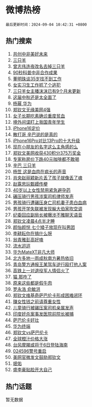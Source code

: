 # 微博热榜

`最后更新时间：2024-09-04 10:42:31 +0800`

## 热门搜索

1. [共创中非美好未来](https://m.weibo.cn/search?containerid=100103type%3D1%26t%3D10%26q%3D%23%E5%85%B1%E5%88%9B%E4%B8%AD%E9%9D%9E%E7%BE%8E%E5%A5%BD%E6%9C%AA%E6%9D%A5%23&stream_entry_id=51&isnewpage=1&extparam=seat%3D1%26filter_type%3Drealtimehot%26stream_entry_id%3D51%26c_type%3D51%26pos%3D0%26q%3D%2523%25E5%2585%25B1%25E5%2588%259B%25E4%25B8%25AD%25E9%259D%259E%25E7%25BE%258E%25E5%25A5%25BD%25E6%259C%25AA%25E6%259D%25A5%2523%26cate%3D10103%26dgr%3D0%26display_time%3D1725417750%26pre_seqid%3D17254177507790077938)
1. [三只羊](https://m.weibo.cn/search?containerid=100103type%3D1%26t%3D10%26q%3D%E4%B8%89%E5%8F%AA%E7%BE%8A&stream_entry_id=31&isnewpage=1&extparam=seat%3D1%26realpos%3D1%26stream_entry_id%3D31%26pos%3D0%26lcate%3D5001%26filter_type%3Drealtimehot%26c_type%3D31%26cate%3D5001%26q%3D%25E4%25B8%2589%25E5%258F%25AA%25E7%25BE%258A%26dgr%3D0%26flag%3D2%26band_rank%3D1%26display_time%3D1725417750%26pre_seqid%3D17254177507790077938)
1. [曾志伟连夜改名去掉三只羊](https://m.weibo.cn/search?containerid=100103type%3D1%26t%3D10%26q%3D%23%E6%9B%BE%E5%BF%97%E4%BC%9F%E8%BF%9E%E5%A4%9C%E6%94%B9%E5%90%8D%E5%8E%BB%E6%8E%89%E4%B8%89%E5%8F%AA%E7%BE%8A%23&stream_entry_id=31&isnewpage=1&extparam=seat%3D1%26realpos%3D2%26stream_entry_id%3D31%26pos%3D1%26lcate%3D5001%26filter_type%3Drealtimehot%26c_type%3D31%26cate%3D5001%26q%3D%2523%25E6%259B%25BE%25E5%25BF%2597%25E4%25BC%259F%25E8%25BF%259E%25E5%25A4%259C%25E6%2594%25B9%25E5%2590%258D%25E5%258E%25BB%25E6%258E%2589%25E4%25B8%2589%25E5%258F%25AA%25E7%25BE%258A%2523%26dgr%3D0%26flag%3D2%26band_rank%3D2%26display_time%3D1725417750%26pre_seqid%3D17254177507790077938)
1. [90秒科普中非合作成果](https://m.weibo.cn/search?containerid=100103type%3D1%26t%3D10%26q%3D%2390%E7%A7%92%E7%A7%91%E6%99%AE%E4%B8%AD%E9%9D%9E%E5%90%88%E4%BD%9C%E6%88%90%E6%9E%9C%23&stream_entry_id=31&isnewpage=1&extparam=seat%3D1%26realpos%3D3%26stream_entry_id%3D31%26pos%3D2%26lcate%3D5001%26filter_type%3Drealtimehot%26c_type%3D31%26cate%3D5001%26q%3D%252390%25E7%25A7%2592%25E7%25A7%2591%25E6%2599%25AE%25E4%25B8%25AD%25E9%259D%259E%25E5%2590%2588%25E4%25BD%259C%25E6%2588%2590%25E6%259E%259C%2523%26dgr%3D0%26flag%3D0%26band_rank%3D3%26display_time%3D1725417750%26pre_seqid%3D17254177507790077938)
1. [董明珠谈35岁找不到工作](https://m.weibo.cn/search?containerid=100103type%3D1%26t%3D10%26q%3D%23%E8%91%A3%E6%98%8E%E7%8F%A0%E8%B0%8835%E5%B2%81%E6%89%BE%E4%B8%8D%E5%88%B0%E5%B7%A5%E4%BD%9C%23&stream_entry_id=31&isnewpage=1&extparam=seat%3D1%26realpos%3D4%26stream_entry_id%3D31%26pos%3D3%26lcate%3D5001%26filter_type%3Drealtimehot%26c_type%3D31%26cate%3D5001%26q%3D%2523%25E8%2591%25A3%25E6%2598%258E%25E7%258F%25A0%25E8%25B0%258835%25E5%25B2%2581%25E6%2589%25BE%25E4%25B8%258D%25E5%2588%25B0%25E5%25B7%25A5%25E4%25BD%259C%2523%26dgr%3D0%26flag%3D1%26band_rank%3D4%26display_time%3D1725417750%26pre_seqid%3D17254177507790077938)
1. [女实习生工作抓了个逃犯](https://m.weibo.cn/search?containerid=100103type%3D1%26t%3D10%26q%3D%23%E5%A5%B3%E5%AE%9E%E4%B9%A0%E7%94%9F%E5%B7%A5%E4%BD%9C%E6%8A%93%E4%BA%86%E4%B8%AA%E9%80%83%E7%8A%AF%23&stream_entry_id=31&isnewpage=1&extparam=seat%3D1%26realpos%3D5%26stream_entry_id%3D31%26pos%3D4%26lcate%3D5001%26filter_type%3Drealtimehot%26c_type%3D31%26cate%3D5001%26q%3D%2523%25E5%25A5%25B3%25E5%25AE%259E%25E4%25B9%25A0%25E7%2594%259F%25E5%25B7%25A5%25E4%25BD%259C%25E6%258A%2593%25E4%25BA%2586%25E4%25B8%25AA%25E9%2580%2583%25E7%258A%25AF%2523%26dgr%3D0%26flag%3D1%26band_rank%3D5%26display_time%3D1725417750%26pre_seqid%3D17254177507790077938)
1. [三只羊女主播沫沫已有9个月未更新](https://m.weibo.cn/search?containerid=100103type%3D1%26t%3D10%26q%3D%23%E4%B8%89%E5%8F%AA%E7%BE%8A%E5%A5%B3%E4%B8%BB%E6%92%AD%E6%B2%AB%E6%B2%AB%E5%B7%B2%E6%9C%899%E4%B8%AA%E6%9C%88%E6%9C%AA%E6%9B%B4%E6%96%B0%23&stream_entry_id=31&isnewpage=1&extparam=seat%3D1%26realpos%3D6%26stream_entry_id%3D31%26pos%3D5%26lcate%3D5001%26filter_type%3Drealtimehot%26c_type%3D31%26cate%3D5001%26q%3D%2523%25E4%25B8%2589%25E5%258F%25AA%25E7%25BE%258A%25E5%25A5%25B3%25E4%25B8%25BB%25E6%2592%25AD%25E6%25B2%25AB%25E6%25B2%25AB%25E5%25B7%25B2%25E6%259C%25899%25E4%25B8%25AA%25E6%259C%2588%25E6%259C%25AA%25E6%259B%25B4%25E6%2596%25B0%2523%26dgr%3D0%26flag%3D2%26band_rank%3D6%26display_time%3D1725417750%26pre_seqid%3D17254177507790077938)
1. [这届中秋还是太全面了](https://m.weibo.cn/search?containerid=100103type%3D1%26t%3D10%26q%3D%23%E8%BF%99%E5%B1%8A%E4%B8%AD%E7%A7%8B%E8%BF%98%E6%98%AF%E5%A4%AA%E5%85%A8%E9%9D%A2%E4%BA%86%23&stream_entry_id=31&isnewpage=1&extparam=seat%3D1%26stream_entry_id%3D31%26is_ad_pos%3D1%26pos%3D6%26topic_ad%3D1%26filter_type%3Drealtimehot%26band_rank%3D7%26c_type%3D31%26lcate%3D5001%26q%3D%2523%25E8%25BF%2599%25E5%25B1%258A%25E4%25B8%25AD%25E7%25A7%258B%25E8%25BF%2598%25E6%2598%25AF%25E5%25A4%25AA%25E5%2585%25A8%25E9%259D%25A2%25E4%25BA%2586%2523%26dgr%3D0%26cate%3D5001%26adid%3D253092%26display_time%3D1725417750%26pre_seqid%3D17254177507790077938)
1. [杨幂 华为](https://m.weibo.cn/search?containerid=100103type%3D1%26t%3D10%26q%3D%E6%9D%A8%E5%B9%82+%E5%8D%8E%E4%B8%BA&stream_entry_id=31&isnewpage=1&extparam=seat%3D1%26realpos%3D7%26stream_entry_id%3D31%26pos%3D7%26lcate%3D5001%26filter_type%3Drealtimehot%26c_type%3D31%26cate%3D5001%26q%3D%25E6%259D%25A8%25E5%25B9%2582%2520%25E5%258D%258E%25E4%25B8%25BA%26dgr%3D0%26flag%3D1%26band_rank%3D7%26display_time%3D1725417750%26pre_seqid%3D17254177507790077938)
1. [郑钦文无缘美网4强](https://m.weibo.cn/search?containerid=100103type%3D1%26t%3D10%26q%3D%23%E9%83%91%E9%92%A6%E6%96%87%E6%97%A0%E7%BC%98%E7%BE%8E%E7%BD%914%E5%BC%BA%23&stream_entry_id=31&isnewpage=1&extparam=seat%3D1%26realpos%3D8%26stream_entry_id%3D31%26pos%3D8%26lcate%3D5001%26filter_type%3Drealtimehot%26c_type%3D31%26cate%3D5001%26q%3D%2523%25E9%2583%2591%25E9%2592%25A6%25E6%2596%2587%25E6%2597%25A0%25E7%25BC%2598%25E7%25BE%258E%25E7%25BD%25914%25E5%25BC%25BA%2523%26dgr%3D0%26flag%3D2%26band_rank%3D8%26display_time%3D1725417750%26pre_seqid%3D17254177507790077938)
1. [女子长期吃素确诊重度贫血](https://m.weibo.cn/search?containerid=100103type%3D1%26t%3D10%26q%3D%23%E5%A5%B3%E5%AD%90%E9%95%BF%E6%9C%9F%E5%90%83%E7%B4%A0%E7%A1%AE%E8%AF%8A%E9%87%8D%E5%BA%A6%E8%B4%AB%E8%A1%80%23&stream_entry_id=31&isnewpage=1&extparam=seat%3D1%26realpos%3D9%26stream_entry_id%3D31%26pos%3D9%26lcate%3D5001%26filter_type%3Drealtimehot%26c_type%3D31%26cate%3D5001%26q%3D%2523%25E5%25A5%25B3%25E5%25AD%2590%25E9%2595%25BF%25E6%259C%259F%25E5%2590%2583%25E7%25B4%25A0%25E7%25A1%25AE%25E8%25AF%258A%25E9%2587%258D%25E5%25BA%25A6%25E8%25B4%25AB%25E8%25A1%2580%2523%26dgr%3D0%26flag%3D1%26band_rank%3D9%26display_time%3D1725417750%26pre_seqid%3D17254177507790077938)
1. [境外间谍盯上我国青年学生](https://m.weibo.cn/search?containerid=100103type%3D1%26t%3D10%26q%3D%23%E5%A2%83%E5%A4%96%E9%97%B4%E8%B0%8D%E7%9B%AF%E4%B8%8A%E6%88%91%E5%9B%BD%E9%9D%92%E5%B9%B4%E5%AD%A6%E7%94%9F%23&stream_entry_id=31&isnewpage=1&extparam=seat%3D1%26realpos%3D10%26stream_entry_id%3D31%26pos%3D10%26lcate%3D5001%26filter_type%3Drealtimehot%26c_type%3D31%26cate%3D5001%26q%3D%2523%25E5%25A2%2583%25E5%25A4%2596%25E9%2597%25B4%25E8%25B0%258D%25E7%259B%25AF%25E4%25B8%258A%25E6%2588%2591%25E5%259B%25BD%25E9%259D%2592%25E5%25B9%25B4%25E5%25AD%25A6%25E7%2594%259F%2523%26dgr%3D0%26flag%3D1%26band_rank%3D10%26display_time%3D1725417750%26pre_seqid%3D17254177507790077938)
1. [iPhone16定价](https://m.weibo.cn/search?containerid=100103type%3D1%26t%3D10%26q%3D%23iPhone16%E5%AE%9A%E4%BB%B7%23&stream_entry_id=31&isnewpage=1&extparam=seat%3D1%26realpos%3D11%26stream_entry_id%3D31%26pos%3D11%26lcate%3D5001%26filter_type%3Drealtimehot%26c_type%3D31%26cate%3D5001%26q%3D%2523iPhone16%25E5%25AE%259A%25E4%25BB%25B7%2523%26dgr%3D0%26flag%3D0%26band_rank%3D11%26display_time%3D1725417750%26pre_seqid%3D17254177507790077938)
1. [散打哥 辛巴说的是真的](https://m.weibo.cn/search?containerid=100103type%3D1%26t%3D10%26q%3D%E6%95%A3%E6%89%93%E5%93%A5+%E8%BE%9B%E5%B7%B4%E8%AF%B4%E7%9A%84%E6%98%AF%E7%9C%9F%E7%9A%84&stream_entry_id=31&isnewpage=1&extparam=seat%3D1%26realpos%3D12%26stream_entry_id%3D31%26pos%3D12%26lcate%3D5001%26filter_type%3Drealtimehot%26c_type%3D31%26cate%3D5001%26q%3D%25E6%2595%25A3%25E6%2589%2593%25E5%2593%25A5%2520%25E8%25BE%259B%25E5%25B7%25B4%25E8%25AF%25B4%25E7%259A%2584%25E6%2598%25AF%25E7%259C%259F%25E7%259A%2584%26dgr%3D0%26flag%3D0%26band_rank%3D12%26display_time%3D1725417750%26pre_seqid%3D17254177507790077938)
1. [iPhone16Pro对比13Pro的十大升级](https://m.weibo.cn/search?containerid=100103type%3D1%26t%3D10%26q%3D%23iPhone16Pro%E5%AF%B9%E6%AF%9413Pro%E7%9A%84%E5%8D%81%E5%A4%A7%E5%8D%87%E7%BA%A7%23&stream_entry_id=31&isnewpage=1&extparam=seat%3D1%26realpos%3D13%26stream_entry_id%3D31%26pos%3D13%26lcate%3D5001%26filter_type%3Drealtimehot%26c_type%3D31%26cate%3D5001%26q%3D%2523iPhone16Pro%25E5%25AF%25B9%25E6%25AF%259413Pro%25E7%259A%2584%25E5%258D%2581%25E5%25A4%25A7%25E5%258D%2587%25E7%25BA%25A7%2523%26dgr%3D0%26flag%3D1%26band_rank%3D13%26display_time%3D1725417750%26pre_seqid%3D17254177507790077938)
1. [现在小朋友的名字这么主角感的么](https://m.weibo.cn/search?containerid=100103type%3D1%26t%3D10%26q%3D%23%E7%8E%B0%E5%9C%A8%E5%B0%8F%E6%9C%8B%E5%8F%8B%E7%9A%84%E5%90%8D%E5%AD%97%E8%BF%99%E4%B9%88%E4%B8%BB%E8%A7%92%E6%84%9F%E7%9A%84%E4%B9%88%23&stream_entry_id=31&isnewpage=1&extparam=seat%3D1%26realpos%3D14%26stream_entry_id%3D31%26pos%3D14%26lcate%3D5001%26filter_type%3Drealtimehot%26c_type%3D31%26cate%3D5001%26q%3D%2523%25E7%258E%25B0%25E5%259C%25A8%25E5%25B0%258F%25E6%259C%258B%25E5%258F%258B%25E7%259A%2584%25E5%2590%258D%25E5%25AD%2597%25E8%25BF%2599%25E4%25B9%2588%25E4%25B8%25BB%25E8%25A7%2592%25E6%2584%259F%25E7%259A%2584%25E4%25B9%2588%2523%26dgr%3D0%26flag%3D32768%26band_rank%3D14%26display_time%3D1725417750%26pre_seqid%3D17254177507790077938)
1. [郑钦文美网收获430积分375万奖金](https://m.weibo.cn/search?containerid=100103type%3D1%26t%3D10%26q%3D%23%E9%83%91%E9%92%A6%E6%96%87%E7%BE%8E%E7%BD%91%E6%94%B6%E8%8E%B7430%E7%A7%AF%E5%88%86375%E4%B8%87%E5%A5%96%E9%87%91%23&stream_entry_id=31&isnewpage=1&extparam=seat%3D1%26realpos%3D15%26stream_entry_id%3D31%26pos%3D15%26lcate%3D5001%26filter_type%3Drealtimehot%26c_type%3D31%26cate%3D5001%26q%3D%2523%25E9%2583%2591%25E9%2592%25A6%25E6%2596%2587%25E7%25BE%258E%25E7%25BD%2591%25E6%2594%25B6%25E8%258E%25B7430%25E7%25A7%25AF%25E5%2588%2586375%25E4%25B8%2587%25E5%25A5%2596%25E9%2587%2591%2523%26dgr%3D0%26flag%3D0%26band_rank%3D15%26display_time%3D1725417750%26pre_seqid%3D17254177507790077938)
1. [专家称房价下跌40元咖啡都不敢喝](https://m.weibo.cn/search?containerid=100103type%3D1%26t%3D10%26q%3D%23%E4%B8%93%E5%AE%B6%E7%A7%B0%E6%88%BF%E4%BB%B7%E4%B8%8B%E8%B7%8C40%E5%85%83%E5%92%96%E5%95%A1%E9%83%BD%E4%B8%8D%E6%95%A2%E5%96%9D%23&stream_entry_id=31&isnewpage=1&extparam=seat%3D1%26realpos%3D16%26stream_entry_id%3D31%26pos%3D16%26lcate%3D5001%26filter_type%3Drealtimehot%26c_type%3D31%26cate%3D5001%26q%3D%2523%25E4%25B8%2593%25E5%25AE%25B6%25E7%25A7%25B0%25E6%2588%25BF%25E4%25BB%25B7%25E4%25B8%258B%25E8%25B7%258C40%25E5%2585%2583%25E5%2592%2596%25E5%2595%25A1%25E9%2583%25BD%25E4%25B8%258D%25E6%2595%25A2%25E5%2596%259D%2523%26dgr%3D0%26flag%3D1%26band_rank%3D16%26display_time%3D1725417750%26pre_seqid%3D17254177507790077938)
1. [辛巴 三只羊](https://m.weibo.cn/search?containerid=100103type%3D1%26t%3D10%26q%3D%E8%BE%9B%E5%B7%B4+%E4%B8%89%E5%8F%AA%E7%BE%8A&stream_entry_id=31&isnewpage=1&extparam=seat%3D1%26realpos%3D17%26stream_entry_id%3D31%26pos%3D17%26lcate%3D5001%26filter_type%3Drealtimehot%26c_type%3D31%26cate%3D5001%26q%3D%25E8%25BE%259B%25E5%25B7%25B4%2520%25E4%25B8%2589%25E5%258F%25AA%25E7%25BE%258A%26dgr%3D0%26flag%3D0%26band_rank%3D17%26display_time%3D1725417750%26pre_seqid%3D17254177507790077938)
1. [杨笠 这是血肉在疯长的声音](https://m.weibo.cn/search?containerid=100103type%3D1%26t%3D10%26q%3D%E6%9D%A8%E7%AC%A0+%E8%BF%99%E6%98%AF%E8%A1%80%E8%82%89%E5%9C%A8%E7%96%AF%E9%95%BF%E7%9A%84%E5%A3%B0%E9%9F%B3&stream_entry_id=31&isnewpage=1&extparam=seat%3D1%26realpos%3D18%26stream_entry_id%3D31%26pos%3D18%26lcate%3D5001%26filter_type%3Drealtimehot%26c_type%3D31%26cate%3D5001%26q%3D%25E6%259D%25A8%25E7%25AC%25A0%2520%25E8%25BF%2599%25E6%2598%25AF%25E8%25A1%2580%25E8%2582%2589%25E5%259C%25A8%25E7%2596%25AF%25E9%2595%25BF%25E7%259A%2584%25E5%25A3%25B0%25E9%259F%25B3%26dgr%3D0%26flag%3D0%26band_rank%3D18%26display_time%3D1725417750%26pre_seqid%3D17254177507790077938)
1. [肖央赵丽颖新片丢了孩子就像丢了魂](https://m.weibo.cn/search?containerid=100103type%3D1%26t%3D10%26q%3D%E8%82%96%E5%A4%AE%E8%B5%B5%E4%B8%BD%E9%A2%96%E6%96%B0%E7%89%87%E4%B8%A2%E4%BA%86%E5%AD%A9%E5%AD%90%E5%B0%B1%E5%83%8F%E4%B8%A2%E4%BA%86%E9%AD%82&stream_entry_id=31&isnewpage=1&extparam=seat%3D1%26realpos%3D19%26stream_entry_id%3D31%26pos%3D19%26lcate%3D5001%26filter_type%3Drealtimehot%26c_type%3D31%26cate%3D5001%26q%3D%25E8%2582%2596%25E5%25A4%25AE%25E8%25B5%25B5%25E4%25B8%25BD%25E9%25A2%2596%25E6%2596%25B0%25E7%2589%2587%25E4%25B8%25A2%25E4%25BA%2586%25E5%25AD%25A9%25E5%25AD%2590%25E5%25B0%25B1%25E5%2583%258F%25E4%25B8%25A2%25E4%25BA%2586%25E9%25AD%2582%26dgr%3D0%26flag%3D1%26band_rank%3D19%26display_time%3D1725417750%26pre_seqid%3D17254177507790077938)
1. [赵露思玩甄嬛传梗](https://m.weibo.cn/search?containerid=100103type%3D1%26t%3D10%26q%3D%23%E8%B5%B5%E9%9C%B2%E6%80%9D%E7%8E%A9%E7%94%84%E5%AC%9B%E4%BC%A0%E6%A2%97%23&stream_entry_id=31&isnewpage=1&extparam=seat%3D1%26realpos%3D20%26stream_entry_id%3D31%26pos%3D20%26lcate%3D5001%26filter_type%3Drealtimehot%26c_type%3D31%26cate%3D5001%26q%3D%2523%25E8%25B5%25B5%25E9%259C%25B2%25E6%2580%259D%25E7%258E%25A9%25E7%2594%2584%25E5%25AC%259B%25E4%25BC%25A0%25E6%25A2%2597%2523%26dgr%3D0%26flag%3D0%26band_rank%3D20%26display_time%3D1725417750%26pre_seqid%3D17254177507790077938)
1. [40岁以上女性禁用紧急避孕药](https://m.weibo.cn/search?containerid=100103type%3D1%26t%3D10%26q%3D%2340%E5%B2%81%E4%BB%A5%E4%B8%8A%E5%A5%B3%E6%80%A7%E7%A6%81%E7%94%A8%E7%B4%A7%E6%80%A5%E9%81%BF%E5%AD%95%E8%8D%AF%23&stream_entry_id=31&isnewpage=1&extparam=seat%3D1%26realpos%3D21%26stream_entry_id%3D31%26pos%3D21%26lcate%3D5001%26filter_type%3Drealtimehot%26c_type%3D31%26cate%3D5001%26q%3D%252340%25E5%25B2%2581%25E4%25BB%25A5%25E4%25B8%258A%25E5%25A5%25B3%25E6%2580%25A7%25E7%25A6%2581%25E7%2594%25A8%25E7%25B4%25A7%25E6%2580%25A5%25E9%2581%25BF%25E5%25AD%2595%25E8%258D%25AF%2523%26dgr%3D0%26flag%3D2%26band_rank%3D21%26display_time%3D1725417750%26pre_seqid%3D17254177507790077938)
1. [碾压骑行男孩涉案司机律师发声](https://m.weibo.cn/search?containerid=100103type%3D1%26t%3D10%26q%3D%23%E7%A2%BE%E5%8E%8B%E9%AA%91%E8%A1%8C%E7%94%B7%E5%AD%A9%E6%B6%89%E6%A1%88%E5%8F%B8%E6%9C%BA%E5%BE%8B%E5%B8%88%E5%8F%91%E5%A3%B0%23&stream_entry_id=31&isnewpage=1&extparam=seat%3D1%26realpos%3D22%26stream_entry_id%3D31%26pos%3D22%26lcate%3D5001%26filter_type%3Drealtimehot%26c_type%3D31%26cate%3D5001%26q%3D%2523%25E7%25A2%25BE%25E5%258E%258B%25E9%25AA%2591%25E8%25A1%258C%25E7%2594%25B7%25E5%25AD%25A9%25E6%25B6%2589%25E6%25A1%2588%25E5%258F%25B8%25E6%259C%25BA%25E5%25BE%258B%25E5%25B8%2588%25E5%258F%2591%25E5%25A3%25B0%2523%26dgr%3D0%26flag%3D0%26band_rank%3D22%26display_time%3D1725417750%26pre_seqid%3D17254177507790077938)
1. [男孩骑行遭碾压身亡司机妻子患白血病](https://m.weibo.cn/search?containerid=100103type%3D1%26t%3D10%26q%3D%23%E7%94%B7%E5%AD%A9%E9%AA%91%E8%A1%8C%E9%81%AD%E7%A2%BE%E5%8E%8B%E8%BA%AB%E4%BA%A1%E5%8F%B8%E6%9C%BA%E5%A6%BB%E5%AD%90%E6%82%A3%E7%99%BD%E8%A1%80%E7%97%85%23&stream_entry_id=31&isnewpage=1&extparam=seat%3D1%26realpos%3D23%26stream_entry_id%3D31%26pos%3D23%26lcate%3D5001%26filter_type%3Drealtimehot%26c_type%3D31%26cate%3D5001%26q%3D%2523%25E7%2594%25B7%25E5%25AD%25A9%25E9%25AA%2591%25E8%25A1%258C%25E9%2581%25AD%25E7%25A2%25BE%25E5%258E%258B%25E8%25BA%25AB%25E4%25BA%25A1%25E5%258F%25B8%25E6%259C%25BA%25E5%25A6%25BB%25E5%25AD%2590%25E6%2582%25A3%25E7%2599%25BD%25E8%25A1%2580%25E7%2597%2585%2523%26dgr%3D0%26flag%3D0%26band_rank%3D23%26display_time%3D1725417750%26pre_seqid%3D17254177507790077938)
1. [男孩开学失联被发现躲大伯家吹空调](https://m.weibo.cn/search?containerid=100103type%3D1%26t%3D10%26q%3D%23%E7%94%B7%E5%AD%A9%E5%BC%80%E5%AD%A6%E5%A4%B1%E8%81%94%E8%A2%AB%E5%8F%91%E7%8E%B0%E8%BA%B2%E5%A4%A7%E4%BC%AF%E5%AE%B6%E5%90%B9%E7%A9%BA%E8%B0%83%23&stream_entry_id=31&isnewpage=1&extparam=seat%3D1%26realpos%3D24%26stream_entry_id%3D31%26pos%3D24%26lcate%3D5001%26filter_type%3Drealtimehot%26c_type%3D31%26cate%3D5001%26q%3D%2523%25E7%2594%25B7%25E5%25AD%25A9%25E5%25BC%2580%25E5%25AD%25A6%25E5%25A4%25B1%25E8%2581%2594%25E8%25A2%25AB%25E5%258F%2591%25E7%258E%25B0%25E8%25BA%25B2%25E5%25A4%25A7%25E4%25BC%25AF%25E5%25AE%25B6%25E5%2590%25B9%25E7%25A9%25BA%25E8%25B0%2583%2523%26dgr%3D0%26flag%3D0%26band_rank%3D24%26display_time%3D1725417750%26pre_seqid%3D17254177507790077938)
1. [纪委回应副局长被曝涉不雅聊天语音](https://m.weibo.cn/search?containerid=100103type%3D1%26t%3D10%26q%3D%23%E7%BA%AA%E5%A7%94%E5%9B%9E%E5%BA%94%E5%89%AF%E5%B1%80%E9%95%BF%E8%A2%AB%E6%9B%9D%E6%B6%89%E4%B8%8D%E9%9B%85%E8%81%8A%E5%A4%A9%E8%AF%AD%E9%9F%B3%23&stream_entry_id=31&isnewpage=1&extparam=seat%3D1%26realpos%3D25%26stream_entry_id%3D31%26pos%3D25%26lcate%3D5001%26filter_type%3Drealtimehot%26c_type%3D31%26cate%3D5001%26q%3D%2523%25E7%25BA%25AA%25E5%25A7%2594%25E5%259B%259E%25E5%25BA%2594%25E5%2589%25AF%25E5%25B1%2580%25E9%2595%25BF%25E8%25A2%25AB%25E6%259B%259D%25E6%25B6%2589%25E4%25B8%258D%25E9%259B%2585%25E8%2581%258A%25E5%25A4%25A9%25E8%25AF%25AD%25E9%259F%25B3%2523%26dgr%3D0%26flag%3D1%26band_rank%3D25%26display_time%3D1725417750%26pre_seqid%3D17254177507790077938)
1. [郑钦文凌晨4点半才睡](https://m.weibo.cn/search?containerid=100103type%3D1%26t%3D10%26q%3D%23%E9%83%91%E9%92%A6%E6%96%87%E5%87%8C%E6%99%A84%E7%82%B9%E5%8D%8A%E6%89%8D%E7%9D%A1%23&stream_entry_id=31&isnewpage=1&extparam=seat%3D1%26realpos%3D26%26stream_entry_id%3D31%26pos%3D26%26lcate%3D5001%26filter_type%3Drealtimehot%26c_type%3D31%26cate%3D5001%26q%3D%2523%25E9%2583%2591%25E9%2592%25A6%25E6%2596%2587%25E5%2587%258C%25E6%2599%25A84%25E7%2582%25B9%25E5%258D%258A%25E6%2589%258D%25E7%259D%25A1%2523%26dgr%3D0%26flag%3D1%26band_rank%3D26%26display_time%3D1725417750%26pre_seqid%3D17254177507790077938)
1. [颜怡颜悦 七个矮子放现在叫男团](https://m.weibo.cn/search?containerid=100103type%3D1%26t%3D10%26q%3D%E9%A2%9C%E6%80%A1%E9%A2%9C%E6%82%A6+%E4%B8%83%E4%B8%AA%E7%9F%AE%E5%AD%90%E6%94%BE%E7%8E%B0%E5%9C%A8%E5%8F%AB%E7%94%B7%E5%9B%A2&stream_entry_id=31&isnewpage=1&extparam=seat%3D1%26realpos%3D27%26stream_entry_id%3D31%26pos%3D27%26lcate%3D5001%26filter_type%3Drealtimehot%26c_type%3D31%26cate%3D5001%26q%3D%25E9%25A2%259C%25E6%2580%25A1%25E9%25A2%259C%25E6%2582%25A6%2520%25E4%25B8%2583%25E4%25B8%25AA%25E7%259F%25AE%25E5%25AD%2590%25E6%2594%25BE%25E7%258E%25B0%25E5%259C%25A8%25E5%258F%25AB%25E7%2594%25B7%25E5%259B%25A2%26dgr%3D0%26flag%3D0%26band_rank%3D27%26display_time%3D1725417750%26pre_seqid%3D17254177507790077938)
1. [李耕耘你在搞什么呀](https://m.weibo.cn/search?containerid=100103type%3D1%26t%3D10%26q%3D%23%E6%9D%8E%E8%80%95%E8%80%98%E4%BD%A0%E5%9C%A8%E6%90%9E%E4%BB%80%E4%B9%88%E5%91%80%23&stream_entry_id=31&isnewpage=1&extparam=seat%3D1%26realpos%3D28%26stream_entry_id%3D31%26pos%3D28%26lcate%3D5001%26filter_type%3Drealtimehot%26c_type%3D31%26cate%3D5001%26q%3D%2523%25E6%259D%258E%25E8%2580%2595%25E8%2580%2598%25E4%25BD%25A0%25E5%259C%25A8%25E6%2590%259E%25E4%25BB%2580%25E4%25B9%2588%25E5%2591%2580%2523%26dgr%3D0%26flag%3D1%26band_rank%3D28%26display_time%3D1725417750%26pre_seqid%3D17254177507790077938)
1. [翁青雅彭高好嗑](https://m.weibo.cn/search?containerid=100103type%3D1%26t%3D10%26q%3D%23%E7%BF%81%E9%9D%92%E9%9B%85%E5%BD%AD%E9%AB%98%E5%A5%BD%E5%97%91%23&stream_entry_id=31&isnewpage=1&extparam=seat%3D1%26realpos%3D29%26stream_entry_id%3D31%26pos%3D29%26lcate%3D5001%26filter_type%3Drealtimehot%26c_type%3D31%26cate%3D5001%26q%3D%2523%25E7%25BF%2581%25E9%259D%2592%25E9%259B%2585%25E5%25BD%25AD%25E9%25AB%2598%25E5%25A5%25BD%25E5%2597%2591%2523%26dgr%3D0%26flag%3D0%26band_rank%3D29%26display_time%3D1725417750%26pre_seqid%3D17254177507790077938)
1. [流水迢迢](https://m.weibo.cn/search?containerid=100103type%3D1%26t%3D10%26q%3D%E6%B5%81%E6%B0%B4%E8%BF%A2%E8%BF%A2&stream_entry_id=31&isnewpage=1&extparam=seat%3D1%26realpos%3D30%26stream_entry_id%3D31%26pos%3D30%26lcate%3D5001%26filter_type%3Drealtimehot%26c_type%3D31%26cate%3D5001%26q%3D%25E6%25B5%2581%25E6%25B0%25B4%25E8%25BF%25A2%25E8%25BF%25A2%26dgr%3D0%26flag%3D1%26band_rank%3D30%26display_time%3D1725417750%26pre_seqid%3D17254177507790077938)
1. [华为MateXT非凡大师](https://m.weibo.cn/search?containerid=100103type%3D1%26t%3D10%26q%3D%23%E5%8D%8E%E4%B8%BAMateXT%E9%9D%9E%E5%87%A1%E5%A4%A7%E5%B8%88%23&stream_entry_id=31&isnewpage=1&extparam=seat%3D1%26realpos%3D31%26stream_entry_id%3D31%26pos%3D31%26lcate%3D5001%26filter_type%3Drealtimehot%26c_type%3D31%26cate%3D5001%26q%3D%2523%25E5%258D%258E%25E4%25B8%25BAMateXT%25E9%259D%259E%25E5%2587%25A1%25E5%25A4%25A7%25E5%25B8%2588%2523%26dgr%3D0%26flag%3D1%26band_rank%3D31%26display_time%3D1725417750%26pre_seqid%3D17254177507790077938)
1. [北方多地一雨成秋南方暑热依旧](https://m.weibo.cn/search?containerid=100103type%3D1%26t%3D10%26q%3D%23%E5%8C%97%E6%96%B9%E5%A4%9A%E5%9C%B0%E4%B8%80%E9%9B%A8%E6%88%90%E7%A7%8B%E5%8D%97%E6%96%B9%E6%9A%91%E7%83%AD%E4%BE%9D%E6%97%A7%23&stream_entry_id=31&isnewpage=1&extparam=seat%3D1%26realpos%3D32%26stream_entry_id%3D31%26pos%3D32%26lcate%3D5001%26filter_type%3Drealtimehot%26c_type%3D31%26cate%3D5001%26q%3D%2523%25E5%258C%2597%25E6%2596%25B9%25E5%25A4%259A%25E5%259C%25B0%25E4%25B8%2580%25E9%259B%25A8%25E6%2588%2590%25E7%25A7%258B%25E5%258D%2597%25E6%2596%25B9%25E6%259A%2591%25E7%2583%25AD%25E4%25BE%259D%25E6%2597%25A7%2523%26dgr%3D0%26flag%3D0%26band_rank%3D32%26display_time%3D1725417750%26pre_seqid%3D17254177507790077938)
1. [青岛警方通报王某驾车逆行殴打他人案](https://m.weibo.cn/search?containerid=100103type%3D1%26t%3D10%26q%3D%23%E9%9D%92%E5%B2%9B%E8%AD%A6%E6%96%B9%E9%80%9A%E6%8A%A5%E7%8E%8B%E6%9F%90%E9%A9%BE%E8%BD%A6%E9%80%86%E8%A1%8C%E6%AE%B4%E6%89%93%E4%BB%96%E4%BA%BA%E6%A1%88%23&stream_entry_id=31&isnewpage=1&extparam=seat%3D1%26realpos%3D33%26stream_entry_id%3D31%26pos%3D33%26lcate%3D5001%26filter_type%3Drealtimehot%26c_type%3D31%26cate%3D5001%26q%3D%2523%25E9%259D%2592%25E5%25B2%259B%25E8%25AD%25A6%25E6%2596%25B9%25E9%2580%259A%25E6%258A%25A5%25E7%258E%258B%25E6%259F%2590%25E9%25A9%25BE%25E8%25BD%25A6%25E9%2580%2586%25E8%25A1%258C%25E6%25AE%25B4%25E6%2589%2593%25E4%25BB%2596%25E4%25BA%25BA%25E6%25A1%2588%2523%26dgr%3D0%26flag%3D0%26band_rank%3D33%26display_time%3D1725417750%26pre_seqid%3D17254177507790077938)
1. [高铁上一对退役军人情侣火了](https://m.weibo.cn/search?containerid=100103type%3D1%26t%3D10%26q%3D%23%E9%AB%98%E9%93%81%E4%B8%8A%E4%B8%80%E5%AF%B9%E9%80%80%E5%BD%B9%E5%86%9B%E4%BA%BA%E6%83%85%E4%BE%A3%E7%81%AB%E4%BA%86%23&stream_entry_id=31&isnewpage=1&extparam=seat%3D1%26realpos%3D34%26stream_entry_id%3D31%26pos%3D34%26lcate%3D5001%26filter_type%3Drealtimehot%26c_type%3D31%26cate%3D5001%26q%3D%2523%25E9%25AB%2598%25E9%2593%2581%25E4%25B8%258A%25E4%25B8%2580%25E5%25AF%25B9%25E9%2580%2580%25E5%25BD%25B9%25E5%2586%259B%25E4%25BA%25BA%25E6%2583%2585%25E4%25BE%25A3%25E7%2581%25AB%25E4%25BA%2586%2523%26dgr%3D0%26flag%3D32768%26band_rank%3D34%26display_time%3D1725417750%26pre_seqid%3D17254177507790077938)
1. [猫 那咋了](https://m.weibo.cn/search?containerid=100103type%3D1%26t%3D10%26q%3D%E7%8C%AB+%E9%82%A3%E5%92%8B%E4%BA%86&stream_entry_id=31&isnewpage=1&extparam=seat%3D1%26realpos%3D35%26stream_entry_id%3D31%26pos%3D35%26lcate%3D5001%26filter_type%3Drealtimehot%26c_type%3D31%26cate%3D5001%26q%3D%25E7%258C%25AB%2520%25E9%2582%25A3%25E5%2592%258B%25E4%25BA%2586%26dgr%3D0%26flag%3D0%26band_rank%3D35%26display_time%3D1725417750%26pre_seqid%3D17254177507790077938)
1. [原来这些都是假牛肉](https://m.weibo.cn/search?containerid=100103type%3D1%26t%3D10%26q%3D%23%E5%8E%9F%E6%9D%A5%E8%BF%99%E4%BA%9B%E9%83%BD%E6%98%AF%E5%81%87%E7%89%9B%E8%82%89%23&stream_entry_id=31&isnewpage=1&extparam=seat%3D1%26realpos%3D36%26stream_entry_id%3D31%26pos%3D36%26lcate%3D5001%26filter_type%3Drealtimehot%26c_type%3D31%26cate%3D5001%26q%3D%2523%25E5%258E%259F%25E6%259D%25A5%25E8%25BF%2599%25E4%25BA%259B%25E9%2583%25BD%25E6%2598%25AF%25E5%2581%2587%25E7%2589%259B%25E8%2582%2589%2523%26dgr%3D0%26flag%3D0%26band_rank%3D36%26display_time%3D1725417750%26pre_seqid%3D17254177507790077938)
1. [罗永浩 俞敏洪](https://m.weibo.cn/search?containerid=100103type%3D1%26t%3D10%26q%3D%E7%BD%97%E6%B0%B8%E6%B5%A9+%E4%BF%9E%E6%95%8F%E6%B4%AA&stream_entry_id=31&isnewpage=1&extparam=seat%3D1%26realpos%3D37%26stream_entry_id%3D31%26pos%3D37%26lcate%3D5001%26filter_type%3Drealtimehot%26c_type%3D31%26cate%3D5001%26q%3D%25E7%25BD%2597%25E6%25B0%25B8%25E6%25B5%25A9%2520%25E4%25BF%259E%25E6%2595%258F%25E6%25B4%25AA%26dgr%3D0%26flag%3D1%26band_rank%3D37%26display_time%3D1725417750%26pre_seqid%3D17254177507790077938)
1. [郑钦文维基奇萨巴伦卡形成困难闭环](https://m.weibo.cn/search?containerid=100103type%3D1%26t%3D10%26q%3D%23%E9%83%91%E9%92%A6%E6%96%87%E7%BB%B4%E5%9F%BA%E5%A5%87%E8%90%A8%E5%B7%B4%E4%BC%A6%E5%8D%A1%E5%BD%A2%E6%88%90%E5%9B%B0%E9%9A%BE%E9%97%AD%E7%8E%AF%23&stream_entry_id=31&isnewpage=1&extparam=seat%3D1%26realpos%3D38%26stream_entry_id%3D31%26pos%3D38%26lcate%3D5001%26filter_type%3Drealtimehot%26c_type%3D31%26cate%3D5001%26q%3D%2523%25E9%2583%2591%25E9%2592%25A6%25E6%2596%2587%25E7%25BB%25B4%25E5%259F%25BA%25E5%25A5%2587%25E8%2590%25A8%25E5%25B7%25B4%25E4%25BC%25A6%25E5%258D%25A1%25E5%25BD%25A2%25E6%2588%2590%25E5%259B%25B0%25E9%259A%25BE%25E9%2597%25AD%25E7%258E%25AF%2523%26dgr%3D0%26flag%3D1%26band_rank%3D38%26display_time%3D1725417750%26pre_seqid%3D17254177507790077938)
1. [赚女性钱之前请尊重女性](https://m.weibo.cn/search?containerid=100103type%3D1%26t%3D10%26q%3D%23%E8%B5%9A%E5%A5%B3%E6%80%A7%E9%92%B1%E4%B9%8B%E5%89%8D%E8%AF%B7%E5%B0%8A%E9%87%8D%E5%A5%B3%E6%80%A7%23&stream_entry_id=31&isnewpage=1&extparam=seat%3D1%26realpos%3D39%26stream_entry_id%3D31%26pos%3D39%26lcate%3D5001%26filter_type%3Drealtimehot%26c_type%3D31%26cate%3D5001%26q%3D%2523%25E8%25B5%259A%25E5%25A5%25B3%25E6%2580%25A7%25E9%2592%25B1%25E4%25B9%258B%25E5%2589%258D%25E8%25AF%25B7%25E5%25B0%258A%25E9%2587%258D%25E5%25A5%25B3%25E6%2580%25A7%2523%26dgr%3D0%26flag%3D1%26band_rank%3D39%26display_time%3D1725417750%26pre_seqid%3D17254177507790077938)
1. [儿童骑行被碾压案司机亲属发声](https://m.weibo.cn/search?containerid=100103type%3D1%26t%3D10%26q%3D%23%E5%84%BF%E7%AB%A5%E9%AA%91%E8%A1%8C%E8%A2%AB%E7%A2%BE%E5%8E%8B%E6%A1%88%E5%8F%B8%E6%9C%BA%E4%BA%B2%E5%B1%9E%E5%8F%91%E5%A3%B0%23&stream_entry_id=31&isnewpage=1&extparam=seat%3D1%26realpos%3D40%26stream_entry_id%3D31%26pos%3D40%26lcate%3D5001%26filter_type%3Drealtimehot%26c_type%3D31%26cate%3D5001%26q%3D%2523%25E5%2584%25BF%25E7%25AB%25A5%25E9%25AA%2591%25E8%25A1%258C%25E8%25A2%25AB%25E7%25A2%25BE%25E5%258E%258B%25E6%25A1%2588%25E5%258F%25B8%25E6%259C%25BA%25E4%25BA%25B2%25E5%25B1%259E%25E5%258F%2591%25E5%25A3%25B0%2523%26dgr%3D0%26flag%3D0%26band_rank%3D40%26display_time%3D1725417750%26pre_seqid%3D17254177507790077938)
1. [印度奸杀案事发医院前院长被捕](https://m.weibo.cn/search?containerid=100103type%3D1%26t%3D10%26q%3D%23%E5%8D%B0%E5%BA%A6%E5%A5%B8%E6%9D%80%E6%A1%88%E4%BA%8B%E5%8F%91%E5%8C%BB%E9%99%A2%E5%89%8D%E9%99%A2%E9%95%BF%E8%A2%AB%E6%8D%95%23&stream_entry_id=31&isnewpage=1&extparam=seat%3D1%26realpos%3D41%26stream_entry_id%3D31%26pos%3D41%26lcate%3D5001%26filter_type%3Drealtimehot%26c_type%3D31%26cate%3D5001%26q%3D%2523%25E5%258D%25B0%25E5%25BA%25A6%25E5%25A5%25B8%25E6%259D%2580%25E6%25A1%2588%25E4%25BA%258B%25E5%258F%2591%25E5%258C%25BB%25E9%2599%25A2%25E5%2589%258D%25E9%2599%25A2%25E9%2595%25BF%25E8%25A2%25AB%25E6%258D%2595%2523%26dgr%3D0%26flag%3D0%26band_rank%3D41%26display_time%3D1725417750%26pre_seqid%3D17254177507790077938)
1. [萨巴伦卡好壮](https://m.weibo.cn/search?containerid=100103type%3D1%26t%3D10%26q%3D%23%E8%90%A8%E5%B7%B4%E4%BC%A6%E5%8D%A1%E5%A5%BD%E5%A3%AE%23&stream_entry_id=31&isnewpage=1&extparam=seat%3D1%26realpos%3D42%26stream_entry_id%3D31%26pos%3D42%26lcate%3D5001%26filter_type%3Drealtimehot%26c_type%3D31%26cate%3D5001%26q%3D%2523%25E8%2590%25A8%25E5%25B7%25B4%25E4%25BC%25A6%25E5%258D%25A1%25E5%25A5%25BD%25E5%25A3%25AE%2523%26dgr%3D0%26flag%3D0%26band_rank%3D42%26display_time%3D1725417750%26pre_seqid%3D17254177507790077938)
1. [华为终端](https://m.weibo.cn/search?containerid=100103type%3D1%26t%3D10%26q%3D%E5%8D%8E%E4%B8%BA%E7%BB%88%E7%AB%AF&stream_entry_id=31&isnewpage=1&extparam=seat%3D1%26realpos%3D43%26stream_entry_id%3D31%26pos%3D43%26lcate%3D5001%26filter_type%3Drealtimehot%26c_type%3D31%26cate%3D5001%26q%3D%25E5%258D%258E%25E4%25B8%25BA%25E7%25BB%2588%25E7%25AB%25AF%26dgr%3D0%26flag%3D1%26band_rank%3D43%26display_time%3D1725417750%26pre_seqid%3D17254177507790077938)
1. [郑钦文vs萨巴伦卡](https://m.weibo.cn/search?containerid=100103type%3D1%26t%3D10%26q%3D%23%E9%83%91%E9%92%A6%E6%96%87vs%E8%90%A8%E5%B7%B4%E4%BC%A6%E5%8D%A1%23&stream_entry_id=31&isnewpage=1&extparam=seat%3D1%26realpos%3D44%26stream_entry_id%3D31%26pos%3D44%26lcate%3D5001%26filter_type%3Drealtimehot%26c_type%3D31%26cate%3D5001%26q%3D%2523%25E9%2583%2591%25E9%2592%25A6%25E6%2596%2587vs%25E8%2590%25A8%25E5%25B7%25B4%25E4%25BC%25A6%25E5%258D%25A1%2523%26dgr%3D0%26flag%3D0%26band_rank%3D44%26display_time%3D1725417750%26pre_seqid%3D17254177507790077938)
1. [全球橙汁价格大涨](https://m.weibo.cn/search?containerid=100103type%3D1%26t%3D10%26q%3D%23%E5%85%A8%E7%90%83%E6%A9%99%E6%B1%81%E4%BB%B7%E6%A0%BC%E5%A4%A7%E6%B6%A8%23&stream_entry_id=31&isnewpage=1&extparam=seat%3D1%26realpos%3D45%26stream_entry_id%3D31%26pos%3D45%26lcate%3D5001%26filter_type%3Drealtimehot%26c_type%3D31%26cate%3D5001%26q%3D%2523%25E5%2585%25A8%25E7%2590%2583%25E6%25A9%2599%25E6%25B1%2581%25E4%25BB%25B7%25E6%25A0%25BC%25E5%25A4%25A7%25E6%25B6%25A8%2523%26dgr%3D0%26flag%3D1%26band_rank%3D45%26display_time%3D1725417750%26pre_seqid%3D17254177507790077938)
1. [台风摩羯或将于6日登陆海南](https://m.weibo.cn/search?containerid=100103type%3D1%26t%3D10%26q%3D%23%E5%8F%B0%E9%A3%8E%E6%91%A9%E7%BE%AF%E6%88%96%E5%B0%86%E4%BA%8E6%E6%97%A5%E7%99%BB%E9%99%86%E6%B5%B7%E5%8D%97%23&stream_entry_id=31&isnewpage=1&extparam=seat%3D1%26realpos%3D46%26stream_entry_id%3D31%26pos%3D46%26lcate%3D5001%26filter_type%3Drealtimehot%26c_type%3D31%26cate%3D5001%26q%3D%2523%25E5%258F%25B0%25E9%25A3%258E%25E6%2591%25A9%25E7%25BE%25AF%25E6%2588%2596%25E5%25B0%2586%25E4%25BA%258E6%25E6%2597%25A5%25E7%2599%25BB%25E9%2599%2586%25E6%25B5%25B7%25E5%258D%2597%2523%26dgr%3D0%26flag%3D1%26band_rank%3D46%26display_time%3D1725417750%26pre_seqid%3D17254177507790077938)
1. [024596警号重启](https://m.weibo.cn/search?containerid=100103type%3D1%26t%3D10%26q%3D%23024596%E8%AD%A6%E5%8F%B7%E9%87%8D%E5%90%AF%23&stream_entry_id=31&isnewpage=1&extparam=seat%3D1%26realpos%3D47%26stream_entry_id%3D31%26pos%3D47%26lcate%3D5001%26filter_type%3Drealtimehot%26c_type%3D31%26cate%3D5001%26q%3D%2523024596%25E8%25AD%25A6%25E5%258F%25B7%25E9%2587%258D%25E5%2590%25AF%2523%26dgr%3D0%26flag%3D0%26band_rank%3D47%26display_time%3D1725417750%26pre_seqid%3D17254177507790077938)
1. [美网官微发文鼓励郑钦文](https://m.weibo.cn/search?containerid=100103type%3D1%26t%3D10%26q%3D%23%E7%BE%8E%E7%BD%91%E5%AE%98%E5%BE%AE%E5%8F%91%E6%96%87%E9%BC%93%E5%8A%B1%E9%83%91%E9%92%A6%E6%96%87%23&stream_entry_id=31&isnewpage=1&extparam=seat%3D1%26realpos%3D48%26stream_entry_id%3D31%26pos%3D48%26lcate%3D5001%26filter_type%3Drealtimehot%26c_type%3D31%26cate%3D5001%26q%3D%2523%25E7%25BE%258E%25E7%25BD%2591%25E5%25AE%2598%25E5%25BE%25AE%25E5%258F%2591%25E6%2596%2587%25E9%25BC%2593%25E5%258A%25B1%25E9%2583%2591%25E9%2592%25A6%25E6%2596%2587%2523%26dgr%3D0%26flag%3D1%26band_rank%3D48%26display_time%3D1725417750%26pre_seqid%3D17254177507790077938)
1. [珉佑](https://m.weibo.cn/search?containerid=100103type%3D1%26t%3D10%26q%3D%E7%8F%89%E4%BD%91&stream_entry_id=31&isnewpage=1&extparam=seat%3D1%26realpos%3D49%26stream_entry_id%3D31%26pos%3D49%26lcate%3D5001%26filter_type%3Drealtimehot%26c_type%3D31%26cate%3D5001%26q%3D%25E7%258F%2589%25E4%25BD%2591%26dgr%3D0%26flag%3D1%26band_rank%3D49%26display_time%3D1725417750%26pre_seqid%3D17254177507790077938)
1. [盛李豪贴脸开大自己](https://m.weibo.cn/search?containerid=100103type%3D1%26t%3D10%26q%3D%23%E7%9B%9B%E6%9D%8E%E8%B1%AA%E8%B4%B4%E8%84%B8%E5%BC%80%E5%A4%A7%E8%87%AA%E5%B7%B1%23&stream_entry_id=31&isnewpage=1&extparam=seat%3D1%26realpos%3D50%26stream_entry_id%3D31%26pos%3D50%26lcate%3D5001%26filter_type%3Drealtimehot%26c_type%3D31%26cate%3D5001%26q%3D%2523%25E7%259B%259B%25E6%259D%258E%25E8%25B1%25AA%25E8%25B4%25B4%25E8%2584%25B8%25E5%25BC%2580%25E5%25A4%25A7%25E8%2587%25AA%25E5%25B7%25B1%2523%26dgr%3D0%26flag%3D1%26band_rank%3D50%26display_time%3D1725417750%26pre_seqid%3D17254177507790077938)

## 热门话题

暂无数据
